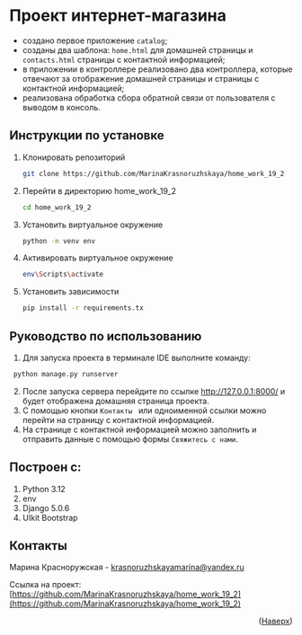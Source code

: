 # Проект интернет-магазина

- создано первое приложение ```catalog```;
- созданы два шаблона: ```home.html``` для домашней страницы и ```contacts.html``` страницы с контактной информацией;
- в приложении в контроллере реализовано два контроллера, которые отвечают за отображение домашней страницы и страницы с
контактной информацией; 
- реализована обработка сбора обратной связи от пользователя с выводом в консоль.

Инструкции по установке
------------

1. Клонировать репозиторий
   ```sh
   git clone https://github.com/MarinaKrasnoruzhskaya/home_work_19_2
   ```
2. Перейти в директорию home_work_19_2
   ```sh
   cd home_work_19_2
   ```
3. Установить виртуальное окружение
   ```sh
   python -m venv env
   ```
4. Активировать виртуальное окружение
   ```sh
   env\Scripts\activate
   ```
5. Установить зависимости
   ```sh
   pip install -r requirements.tx
   ```

Руководство по использованию
---------------

1. Для запуска проекта в терминале IDE выполните команду:
  ```sh
   python manage.py runserver
   ```
2. После запуска сервера перейдите по ссылке http://127.0.0.1:8000/ и будет отображена домашняя страница проекта.
3. С помощью кнопки ```Контакты ```  или одноименной ссылки можно перейти на страницу с контактной информацией.
4. На странице с контактной информацией можно заполнить и отправить данные с помощью формы ```Свяжитесь с нами```.

Построен с:
---------------

1. Python 3.12
2. env
3. Django 5.0.6
4. UIkit Bootstrap

Контакты
---------------
Марина Красноружская - krasnoruzhskayamarina@yandex.ru

Ссылка на
проект: [https://github.com/MarinaKrasnoruzhskaya/home_work_19_2](https://github.com/MarinaKrasnoruzhskaya/home_work_19_2)

<p align="right">(<a href="#readme-top">Наверх</a>)</p>

